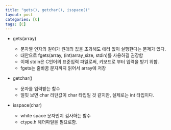 ```yaml
---
title: "gets(), getchar(), isspace()"
layout: post
categories: [C]
tags: [C]
---
```


- gets(array)

  - 문자열 인자의 길이가 원래의 값을 초과해도 에러 없이 실행한다는 문제가 있다.
  - 대안으로 fgets(array, (int)array_size, stdin)를 사용하길 권장함
  - 이때 stdin은 C언어의 표준입력 파일로써, 키보드로 부터 입력을 받기 위함.
  - fgets는 줄바꿈 문자까지 읽어서 array에 저장

- getchar()

  - 문자를 입력받는 함수
  - 얼핏 보면 char 리턴값이 char 타입일 것 같지만, 실제로는 int 타입이다.

- isspace(char)
  - white space 문자인지 검사하는 함수
  - ctype.h 헤더파일을 필요로함.
